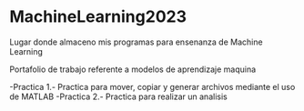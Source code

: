 # MachineLearning2023
Lugar donde almaceno mis programas para ensenanza de Machine Learning

Portafolio de trabajo referente a modelos de aprendizaje maquina

-Practica 1.- Practica para mover, copiar y generar archivos mediante el uso de MATLAB
-Practica 2.- Practica para realizar un analisis
